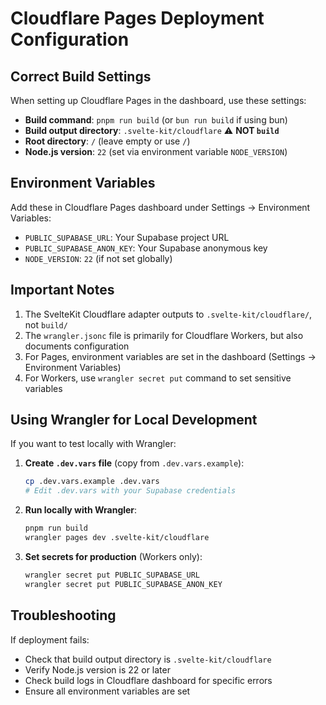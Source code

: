 # Cloudflare Pages Deployment Configuration

## Correct Build Settings

When setting up Cloudflare Pages in the dashboard, use these settings:

- **Build command**: `pnpm run build` (or `bun run build` if using bun)
- **Build output directory**: `.svelte-kit/cloudflare` ⚠️ **NOT `build`**
- **Root directory**: `/` (leave empty or use `/`)
- **Node.js version**: `22` (set via environment variable `NODE_VERSION`)

## Environment Variables

Add these in Cloudflare Pages dashboard under Settings → Environment Variables:

- `PUBLIC_SUPABASE_URL`: Your Supabase project URL
- `PUBLIC_SUPABASE_ANON_KEY`: Your Supabase anonymous key
- `NODE_VERSION`: `22` (if not set globally)

## Important Notes

1. The SvelteKit Cloudflare adapter outputs to `.svelte-kit/cloudflare/`, not `build/`
2. The `wrangler.jsonc` file is primarily for Cloudflare Workers, but also documents configuration
3. For Pages, environment variables are set in the dashboard (Settings → Environment Variables)
4. For Workers, use `wrangler secret put` command to set sensitive variables

## Using Wrangler for Local Development

If you want to test locally with Wrangler:

1. **Create `.dev.vars` file** (copy from `.dev.vars.example`):
   ```bash
   cp .dev.vars.example .dev.vars
   # Edit .dev.vars with your Supabase credentials
   ```

2. **Run locally with Wrangler**:
   ```bash
   pnpm run build
   wrangler pages dev .svelte-kit/cloudflare
   ```

3. **Set secrets for production** (Workers only):
   ```bash
   wrangler secret put PUBLIC_SUPABASE_URL
   wrangler secret put PUBLIC_SUPABASE_ANON_KEY
   ```

## Troubleshooting

If deployment fails:
- Check that build output directory is `.svelte-kit/cloudflare`
- Verify Node.js version is 22 or later
- Check build logs in Cloudflare dashboard for specific errors
- Ensure all environment variables are set

